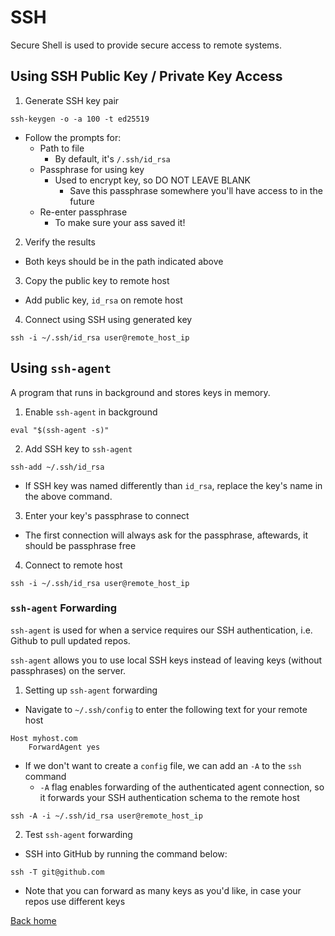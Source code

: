 # SSH

Secure Shell is used to provide secure access to remote systems.

## Using SSH Public Key / Private Key Access

1. Generate SSH key pair

```shell
ssh-keygen -o -a 100 -t ed25519
```

* Follow the prompts for:
  * Path to file
    * By default, it's `/.ssh/id_rsa`
  * Passphrase for using key
    * Used to encrypt key, so DO NOT LEAVE BLANK
      * Save this passphrase somewhere you'll have access to in the future
  * Re-enter passphrase
    * To make sure your ass saved it!

2. Verify the results

* Both keys should be in the path indicated above

3. Copy the public key to remote host

* Add public key, `id_rsa` on remote host

4. Connect using SSH using generated key

```shell
ssh -i ~/.ssh/id_rsa user@remote_host_ip
```

## Using `ssh-agent`

A program that runs in background and stores keys in memory.

1. Enable `ssh-agent` in background

```shell
eval "$(ssh-agent -s)"
```

2. Add SSH key to `ssh-agent`

```shell
ssh-add ~/.ssh/id_rsa
```

* If SSH key was named differently than `id_rsa`, replace the key's name in the above command.

3. Enter your key's passphrase to connect

* The first connection will always ask for the passphrase, aftewards, it should be passphrase free

4. Connect to remote host

```shell
ssh -i ~/.ssh/id_rsa user@remote_host_ip
```

### `ssh-agent` Forwarding

`ssh-agent` is used for when a service requires our SSH authentication, i.e. Github to pull updated repos.

`ssh-agent` allows you to use local SSH keys instead of leaving keys (without passphrases) on the server.

1. Setting up `ssh-agent` forwarding

* Navigate to `~/.ssh/config` to enter the following text for your remote host

```shell
Host myhost.com
    ForwardAgent yes
```

* If we don't want to create a `config` file, we can add an `-A` to the `ssh` command
  * `-A` flag enables forwarding of the authenticated agent connection, so it forwards your SSH authentication schema to the remote host

```shell
ssh -A -i ~/.ssh/id_rsa user@remote_host_ip
```

2. Test `ssh-agent` forwarding

* SSH into GitHub by running the command below:

```shell
ssh -T git@github.com
```

* Note that you can forward as many keys as you'd like, in case your repos use different keys

[Back home](./README.md)
